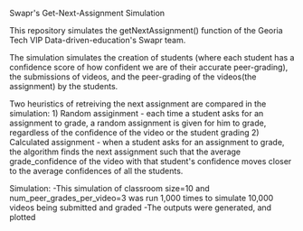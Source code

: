 Swapr's Get-Next-Assignment Simulation


This repository simulates the getNextAssignment() function of the Georia Tech VIP Data-driven-education's Swapr team.


The simulation simulates the creation of students (where each student has a confidence score of how confident we are of their accurate peer-grading), the submissions of videos, and the peer-grading of the videos(the assignment) by the students. 


Two heuristics of retreiving the next assignment are compared in the simulation:
	1) Random assiginment - each time a student asks for an assignment to grade, a random assignment is given for him to grade, regardless of the confidence of the video or the student grading
	2) Calculated assignment - when a student asks for an assignment to grade, the algorithm finds the next assignment such that the average grade_confidence of the video with that student's confidence moves closer to the average confidences of all the students.


Simulation:
	-This simulation of classroom size=10 and num_peer_grades_per_video=3 was run 1,000 times to simulate 10,000 videos being submitted and graded 
	-The outputs were generated, and plotted    